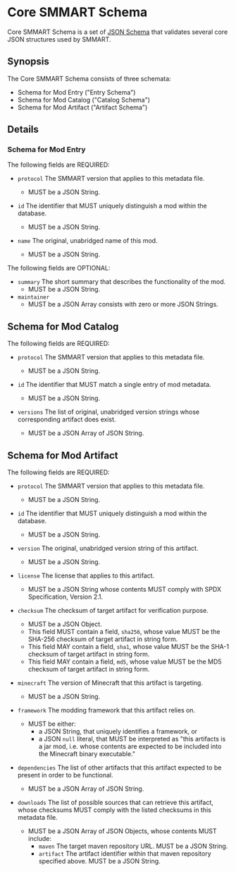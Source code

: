 # Core SMMART Schema

Core SMMART Schema is a set of [JSON Schema][ref-json-schema] that validates
several core JSON structures used by SMMART.

[ref-json-schema]: https://json-schema.org/

## Synopsis

The Core SMMART Schema consists of three schemata:

  - Schema for Mod Entry ("Entry Schema")
  - Schema for Mod Catalog ("Catalog Schema")
  - Schema for Mod Artifact ("Artifact Schema")

## Details

### Schema for Mod Entry

The following fields are REQUIRED:

  - `protocol` The SMMART version that applies to this metadata file.
    - MUST be a JSON String.

  - `id` The identifier that MUST uniquely distinguish a mod within the database.
    - MUST be a JSON String.
  - `name` The original, unabridged name of this mod.
    - MUST be a JSON String.

The following fields are OPTIONAL:

  - `summary` The short summary that describes the functionality of the mod.
    - MUST be a JSON String.
  - `maintainer`
    - MUST be a JSON Array consists with zero or more JSON Strings.

## Schema for Mod Catalog

The following fields are REQUIRED:

  - `protocol` The SMMART version that applies to this metadata file.
    - MUST be a JSON String.

  - `id` The identifier that MUST match a single entry of mod metadata.
    - MUST be a JSON String.
  - `versions` The list of original, unabridged version strings whose
    corresponding artifact does exist.
    - MUST be a JSON Array of JSON String.

## Schema for Mod Artifact

The following fields are REQUIRED:

  - `protocol` The SMMART version that applies to this metadata file.
    - MUST be a JSON String.

  - `id` The identifier that MUST uniquely distinguish a mod within the database.
    - MUST be a JSON String.
  - `version` The original, unabridged version string of this artifact.
    - MUST be a JSON String.

  - `license` The license that applies to this artifact.
    - MUST be a JSON String whose contents MUST comply with SPDX Specification,
      Version 2.1.

  - `checksum` The checksum of target artifact for verification purpose.
    - MUST be a JSON Object.
    - This field MUST contain a field, `sha256`, whose value MUST be the SHA-256
      checksum of target artifact in string form.
    - This field MAY contain a field, `sha1`, whose value MUST be the SHA-1
      checksum of target artifact in string form.
    - This field MAY contain a field, `md5`, whose value MUST be the MD5
      checksum of target artifact in string form.

  - `minecraft` The version of Minecraft that this artifact is targeting.
    - MUST be a JSON String.

  - `framework` The modding framework that this artifact relies on.
    - MUST be either:
      * a JSON String, that uniquely identifies a framework, or
      * a JSON `null` literal, that MUST be interpreted as "this artifacts is
        a jar mod, i.e. whose contents are expected to be included into the
        Minecraft binary executable."

  - `dependencies` The list of other artifacts that this artifact expected to
    be present in order to be functional.
    - MUST be a JSON Array of JSON String.

  - `downloads` The list of possible sources that can retrieve this artifact,
    whose checksums MUST comply with the listed checksums in this metadata file.
    - MUST be a JSON Array of JSON Objects, whose contents MUST include:
      * `maven` The target maven repository URL. MUST be a JSON String.
      * `artifact` The artifact identifier within that maven repository
        specified above. MUST be a JSON String.
